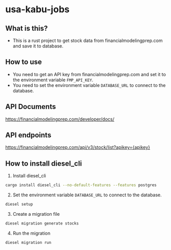 # usa-kabu-jobs

## What is this?

- This is a rust project to get stock data from financialmodelingprep.com and save it to database.

## How to use

- You need to get an API key from financialmodelingprep.com and set it to the environment variable `FMP_API_KEY`.
- You need to set the environment variable `DATABASE_URL` to connect to the database.

## API Documents

https://financialmodelingprep.com/developer/docs/

## API endpoints

https://financialmodelingprep.com/api/v3/stock/list?apikey={apikey}

## How to install diesel_cli

1. Install diesel_cli

```bash
cargo install diesel_cli --no-default-features --features postgres
```

2. Set the environment variable `DATABASE_URL` to connect to the database.

```bash
diesel setup
```

3. Create a migration file

```bash
diesel migration generate stocks
```

4. Run the migration

```bash
diesel migration run
```
